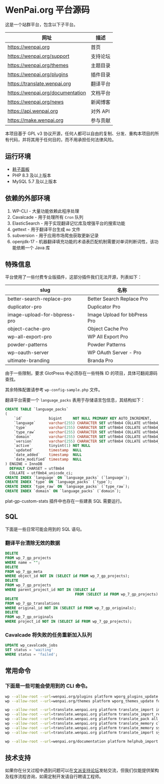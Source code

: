# WenPai.org 平台源码

这是一个站群平台，包含以下子平台。

| 网址                               | 描述     |
|----------------------------------|--------|
| https://wenpai.org               | 首页     |
| https://wenpai.org/support       | 支持论坛   |
| https://wenpai.org/themes        | 主题目录   |
| https://wenpai.org/plugins       | 插件目录   |
| https://translate.wenpai.org     | 翻译平台   |
| https://wenpai.org/documentation | 文档平台   |
| https://wenpai.org/news          | 新闻博客   |
| https://api.wenpai.org           | 对外 API |
| https://make.wenpai.org          | 参与贡献   |

本项目基于 GPL v3 协议开源，任何人都可以自由的复制、分发、重构本项目的所有代码，并将其用于任何目的，而不用承担任何法律风险。

## 运行环境

- [耗子面板](https://github.com/TheTNB/panel)
- PHP 8.3 及以上版本
- MySQL 5.7 及以上版本

## 依赖的外部环境

1. WP-CLI - 大量功能依赖此程序处理
2. Cavalcade - 用于处理所有 `Cron` 队列
3. ElasticSearch - 用于实现翻译记忆库及增强平台的搜索功能
4. gettext - 用于翻译平台生成 `mo` 文件
5. subversion - 用于应用市场爬虫获取更新记录
6. openjdk-17 - 机器翻译填充功能的术语表匹配机制需要对单词判断词性，该功能依赖一个 Java 库

## 特殊信息

平台使用了一些付费专业版插件，这部分插件我们无法开源，列表如下：

| slug                         | 名称                           |
|------------------------------|------------------------------|
| better-search-replace-pro    | Better Search Replace Pro    |
| duplicator-pro               | Duplicator Pro               |
| image-upload-for-bbpress-pro | Image Upload for bbPress Pro |
| object-cache-pro             | Object Cache Pro             |
| wp-all-export-pro            | WP All Export Pro            |
| powder-patterns              | Powder Patterns              |
| wp-oauth-server              | WP OAuth Server - Pro        |
| ultimate-branding            | Branda Pro                   |

由于一些限制，要求 GlotPress 中必须存在一些特殊 ID 的项目，具体可翻阅源码查找。

其余特殊配置请参考 `wp-config-sample.php` 文件。

翻译平台需要一个 `language_packs` 表用于存储语言包信息，其结构如下：

```sql
CREATE TABLE `language_packs`
(
    `id`            bigint     NOT NULL PRIMARY KEY AUTO_INCREMENT,
    `language`      varchar(255) CHARACTER SET utf8mb4 COLLATE utf8mb4_unicode_ci DEFAULT NULL,
    `type`          varchar(255) CHARACTER SET utf8mb4 COLLATE utf8mb4_unicode_ci DEFAULT NULL,
    `type_raw`      varchar(255) CHARACTER SET utf8mb4 COLLATE utf8mb4_unicode_ci DEFAULT NULL,
    `domain`        varchar(255) CHARACTER SET utf8mb4 COLLATE utf8mb4_unicode_ci DEFAULT NULL,
    `version`       varchar(255) CHARACTER SET utf8mb4 COLLATE utf8mb4_unicode_ci DEFAULT NULL,
    `active`        tinyint(1) NOT NULL                                           DEFAULT 0,
    `updated`       timestamp  NULL                                               DEFAULT NULL,
    `date_added`    timestamp  NULL                                               DEFAULT NULL,
    `date_modified` timestamp  NULL                                               DEFAULT NULL
) ENGINE = InnoDB
  DEFAULT CHARSET = utf8mb4
  COLLATE = utf8mb4_unicode_ci;
CREATE INDEX `language` ON `language_packs` (`language`);
CREATE INDEX `type` ON `language_packs` (`type`);
CREATE INDEX `type_raw` ON `language_packs` (`type_raw`);
CREATE INDEX `domain` ON `language_packs` (`domain`);
```

plat-gp-custom-stats 插件中也存在一些建表 SQL 需要运行。

## SQL

下面是一些日常可能会用到的 SQL 语句。

### 翻译平台清除无效的数据

```sql
DELETE
FROM wp_7_gp_projects
WHERE name = "";
DELETE
FROM wp_7_gp_meta
WHERE object_id NOT IN (SELECT id FROM wp_7_gp_projects);
DELETE
FROM wp_7_gp_projects
WHERE parent_project_id NOT IN (SELECT id
                                FROM (SELECT id FROM wp_7_gp_projects) AS temp);
DELETE
FROM wp_7_gp_translations
WHERE original_id NOT IN (SELECT id FROM wp_7_gp_originals);
DELETE
FROM wp_7_gp_originals
WHERE project_id NOT IN (SELECT id FROM wp_7_gp_projects);
```

### Cavalcade 将失败的任务重新加入队列

```sql
UPDATE wp_cavalcade_jobs
SET status = 'waiting'
WHERE status = 'failed';
```

## 常用命令

### 下面是一些可能会使用到的 CLI 命令。

```bash
wp --allow-root --url=wenpai.org/plugins platform wporg_plugins_update force_run
wp --allow-root --url=wenpai.org/themes platform wporg_themes_update force_run

wp --allow-root --url=translate.wenpai.org platform translate_import import --type=plugins --slug=woocommerce
wp --allow-root --url=translate.wenpai.org platform translate_import_release release --version=dev --display_version=dev --old_version=dev
wp --allow-root --url=translate.wenpai.org platform translate_pack all
wp --allow-root --url=translate.wenpai.org platform translate_memory clear
wp --allow-root --url=translate.wenpai.org platform translate_memory sync
wp --allow-root --url=translate.wenpai.org platform translate_import sync_all_product

wp --allow-root --url=wenpai.org/documentation platform helphub_import sync_all
```

## 技术支持

如果你在分叉过程中遇到问题可以在[文派支持论坛](https://wenpai.org/support)发帖交流，但我们仅能提供架构及程序流程咨询，如需定制开发请自行聘请工程师。
